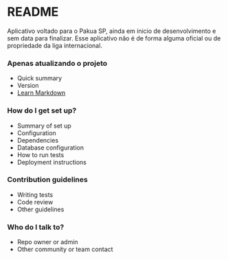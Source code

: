 # README #

Aplicativo voltado para o Pakua SP, ainda em inicio de desenvolvimento e sem data para finalizar. Esse aplicativo não é de forma alguma oficial ou de propriedade da liga internacional.

### Apenas atualizando o projeto ###

* Quick summary
* Version
* [Learn Markdown](https://bitbucket.org/tutorials/markdowndemo)

### How do I get set up? ###

* Summary of set up
* Configuration
* Dependencies
* Database configuration
* How to run tests
* Deployment instructions

### Contribution guidelines ###

* Writing tests
* Code review
* Other guidelines

### Who do I talk to? ###

* Repo owner or admin
* Other community or team contact